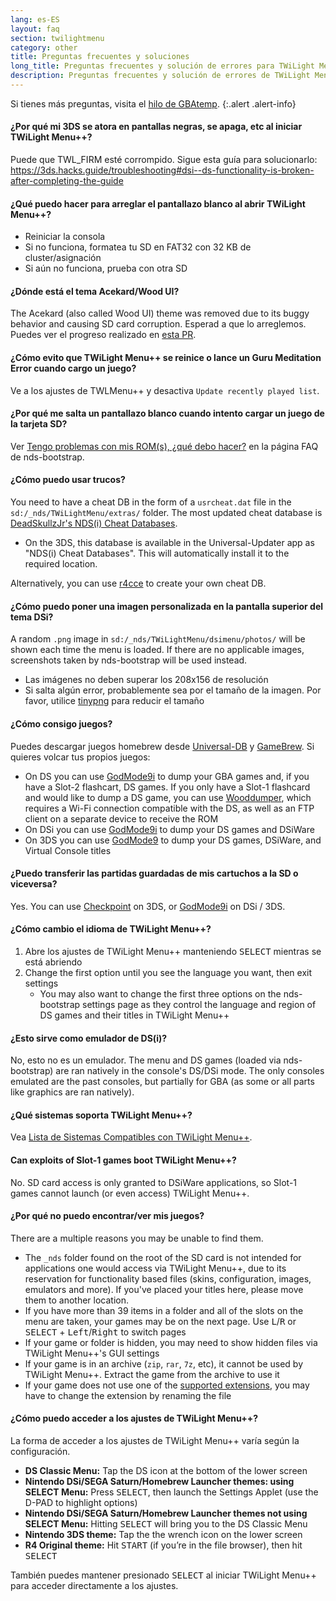 ```yaml
---
lang: es-ES
layout: faq
section: twilightmenu
category: other
title: Preguntas frecuentes y soluciones
long_title: Preguntas frecuentes y solución de errores para TWiLight Menu++
description: Preguntas frecuentes y solución de errores de TWiLight Menu++
---
```


Si tienes más preguntas, visita el [hilo de GBAtemp](https://gbatemp.net/threads/ds-i-3ds-twilight-menu-gui-for-ds-i-games-and-ds-i-menu-replacement.472200/).
{:.alert .alert-info}

#### ¿Por qué mi 3DS se atora en pantallas negras, se apaga, etc al iniciar TWiLight Menu++?
Puede que TWL_FIRM esté corrompido. Sigue esta guía para solucionarlo: <https://3ds.hacks.guide/troubleshooting#dsi--ds-functionality-is-broken-after-completing-the-guide>

#### ¿Qué puedo hacer para arreglar el pantallazo blanco al abrir TWiLight Menu++?
- Reiniciar la consola
- Si no funciona, formatea tu SD en FAT32 con 32 KB de cluster/asignación
- Si aún no funciona, prueba con otra SD

#### ¿Dónde está el tema Acekard/Wood UI?
The Acekard (also called Wood UI) theme was removed due to its buggy behavior and causing SD card corruption. Esperad a que lo arreglemos. Puedes ver el progreso realizado en [esta PR](https://github.com/DS-Homebrew/TWiLightMenu/pull/1109).

#### ¿Cómo evito que TWiLight Menu++ se reinice o lance un Guru Meditation Error cuando cargo un juego?
Ve a los ajustes de TWLMenu++ y desactiva `Update recently played list`.

#### ¿Por qué me salta un pantallazo blanco cuando intento cargar un juego de la tarjeta SD?
Ver [Tengo problemas con mis ROM(s), ¿qué debo hacer?](../nds-bootstrap/faq?faq=im-having-issues-with-my-roms-what-should-i-do) en la página FAQ de nds-bootstrap.

#### ¿Cómo puedo usar trucos?
You need to have a cheat DB in the form of a `usrcheat.dat` file in the `sd:/_nds/TWiLightMenu/extras/` folder. The most updated cheat database is [DeadSkullzJr's NDS(i) Cheat Databases](https://gbatemp.net/threads/488711/).
- On the 3DS, this database is available in the Universal-Updater app as "NDS(i) Cheat Databases". This will automatically install it to the required location.

Alternatively, you can use [r4cce](http://hp.vector.co.jp/authors/VA013928/soft_en.html) to create your own cheat DB.

#### ¿Cómo puedo poner una imagen personalizada en la pantalla superior del tema DSi?
A random `.png` image in `sd:/_nds/TWiLightMenu/dsimenu/photos/` will be shown each time the menu is loaded. If there are no applicable images, screenshots taken by nds-bootstrap will be used instead.

- Las imágenes no deben superar los 208x156 de resolución
- Si salta algún error, probablemente sea por el tamaño de la imagen. Por favor, utilice [tinypng](https://tinypng.com) para reducir el tamaño

#### ¿Cómo consigo juegos?
Puedes descargar juegos homebrew desde [Universal-DB](https://db.universal-team.net/ds) y [GameBrew](https://www.gamebrew.org/wiki/List_of_all_DS_homebrew#Games). Si quieres volcar tus propios juegos:
- On DS you can use [GodMode9i](https://github.com/DS-Homebrew/GodMode9i/releases) to dump your GBA games and, if you have a Slot-2 flashcart, DS games. If you only have a Slot-1 flashcard and would like to dump a DS game, you can use [Wooddumper](https://digiex.net/attachments/wooddumper_r89-zip.14735/), which requires a Wi-Fi connection compatible with the DS, as well as an FTP client on a separate device to receive the ROM
- On DSi you can use [GodMode9i](https://github.com/DS-Homebrew/GodMode9i/releases) to dump your DS games and DSiWare
- On 3DS you can use [GodMode9](https://github.com/d0k3/GodMode9/releases) to dump your DS games, DSiWare, and Virtual Console titles

#### ¿Puedo transferir las partidas guardadas de mis cartuchos a la SD o viceversa?
Yes. You can use [Checkpoint](https://github.com/FlagBrew/Checkpoint/releases) on 3DS, or [GodMode9i](https://github.com/DS-Homebrew/GodMode9i/releases) on DSi / 3DS.

#### ¿Cómo cambio el idioma de TWiLight Menu++?
1. Abre los ajustes de TWiLight Menu++ manteniendo <kbd>SELECT</kbd> mientras se está abriendo
1. Change the first option until you see the language you want, then exit settings
   - You may also want to change the first three options on the nds-bootstrap settings page as they control the language and region of DS games and their titles in TWiLight Menu++

#### ¿Esto sirve como emulador de DS(i)?
No, esto no es un emulador. The menu and DS games (loaded via nds-bootstrap) are ran natively in the console's DS/DSi mode. The only consoles emulated are the past consoles, but partially for GBA (as some or all parts like graphics are ran natively).

#### ¿Qué sistemas soporta TWiLight Menu++?
Vea [Lista de Sistemas Compatibles con TWiLight Menu++](../ds-index/emulators#list-of-supported-systems-by-twilight-menu).

#### Can exploits of Slot-1 games boot TWiLight Menu++?
No. SD card access is only granted to DSiWare applications, so Slot-1 games cannot launch (or even access) TWiLight Menu++.

#### ¿Por qué no puedo encontrar/ver mis juegos?
There are a multiple reasons you may be unable to find them.
- The `_nds` folder found on the root of the SD card is not intended for applications one would access via TWiLight Menu++, due to its reservation for functionality based files (skins, configuration, images, emulators and more). If you've placed your titles here, please move them to another location.
- If you have more than 39 items in a folder and all of the slots on the menu are taken, your games may be on the next page. Use <kbd class="l">L</kbd>/<kbd class="r">R</kbd> or <kbd>SELECT</kbd> + <kbd>Left</kbd>/<kbd>Right</kbd> to switch pages
- If your game or folder is hidden, you may need to show hidden files via TWiLight Menu++'s GUI settings
- If your game is in an archive (`zip`, `rar`, `7z`, etc), it cannot be used by TWiLight Menu++. Extract the game from the archive to use it
- If your game does not use one of the [supported extensions](../ds-index/emulators#list-of-systems-supported-by-twilight-menu), you may have to change the extension by renaming the file

#### ¿Cómo puedo acceder a los ajustes de TWiLight Menu++?
La forma de acceder a los ajustes de TWiLight Menu++ varía según la configuración.
- **DS Classic Menu:** Tap the DS icon at the bottom of the lower screen
- **Nintendo DSi/SEGA Saturn/Homebrew Launcher themes: using SELECT Menu:** Press <kbd>SELECT</kbd>, then launch the Settings Applet (use the D-PAD to highlight options)
- **Nintendo DSi/SEGA Saturn/Homebrew Launcher themes not using SELECT Menu:** Hitting <kbd>SELECT</kbd> will bring you to the DS Classic Menu
- **Nintendo 3DS theme:** Tap the the wrench icon on the lower screen
- **R4 Original theme:** Hit <kbd>START</kbd> (if you’re in the file browser), then hit <kbd>SELECT</kbd>

También puedes mantener presionado <kbd>SELECT</kbd> al iniciar TWiLight Menu++ para acceder directamente a los ajustes.
